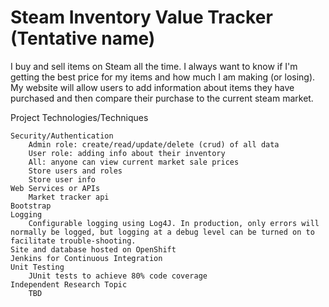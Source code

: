 # Steam Inventory Value Tracker (Tentative name)

I buy and sell items on Steam all the time. I always want to know if I'm getting the best price for my items and how much I am making (or losing).
My website will allow users to add information about items they have purchased and then compare their purchase to the current steam market.

Project Technologies/Techniques

    Security/Authentication
        Admin role: create/read/update/delete (crud) of all data
        User role: adding info about their inventory
        All: anyone can view current market sale prices
        Store users and roles
        Store user info
    Web Services or APIs
        Market tracker api
    Bootstrap
    Logging
        Configurable logging using Log4J. In production, only errors will normally be logged, but logging at a debug level can be turned on to facilitate trouble-shooting.
    Site and database hosted on OpenShift
    Jenkins for Continuous Integration
    Unit Testing
        JUnit tests to achieve 80% code coverage
    Independent Research Topic
        TBD
